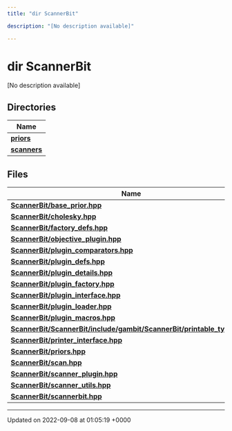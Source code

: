 ```yaml
---
title: "dir ScannerBit"

description: "[No description available]"

---
```


# dir ScannerBit

[No description available]

## Directories

| Name           |
| -------------- |
| **[priors](/documentation/code/files/dir_fcd5a9dbbf1819829d7ec1014844ab30/)**  |
| **[scanners](/documentation/code/files/dir_d8899288cb095d9f40a7187612d7e0b7/)**  |

## Files

| Name           |
| -------------- |
| **[ScannerBit/base_prior.hpp](/documentation/code/files/base__prior_8hpp/)**  |
| **[ScannerBit/cholesky.hpp](/documentation/code/files/cholesky_8hpp/)**  |
| **[ScannerBit/factory_defs.hpp](/documentation/code/files/factory__defs_8hpp/)**  |
| **[ScannerBit/objective_plugin.hpp](/documentation/code/files/objective__plugin_8hpp/)**  |
| **[ScannerBit/plugin_comparators.hpp](/documentation/code/files/plugin__comparators_8hpp/)**  |
| **[ScannerBit/plugin_defs.hpp](/documentation/code/files/plugin__defs_8hpp/)**  |
| **[ScannerBit/plugin_details.hpp](/documentation/code/files/plugin__details_8hpp/)**  |
| **[ScannerBit/plugin_factory.hpp](/documentation/code/files/plugin__factory_8hpp/)**  |
| **[ScannerBit/plugin_interface.hpp](/documentation/code/files/plugin__interface_8hpp/)**  |
| **[ScannerBit/plugin_loader.hpp](/documentation/code/files/plugin__loader_8hpp/)**  |
| **[ScannerBit/plugin_macros.hpp](/documentation/code/files/plugin__macros_8hpp/)**  |
| **[ScannerBit/ScannerBit/include/gambit/ScannerBit/printable_types.hpp](/documentation/code/files/scannerbit_2include_2gambit_2scannerbit_2printable__types_8hpp/)**  |
| **[ScannerBit/printer_interface.hpp](/documentation/code/files/printer__interface_8hpp/)**  |
| **[ScannerBit/priors.hpp](/documentation/code/files/priors_8hpp/)**  |
| **[ScannerBit/scan.hpp](/documentation/code/files/scan_8hpp/)**  |
| **[ScannerBit/scanner_plugin.hpp](/documentation/code/files/scanner__plugin_8hpp/)**  |
| **[ScannerBit/scanner_utils.hpp](/documentation/code/files/scanner__utils_8hpp/)**  |
| **[ScannerBit/scannerbit.hpp](/documentation/code/files/scannerbit_8hpp/)**  |






-------------------------------

Updated on 2022-09-08 at 01:05:19 +0000
